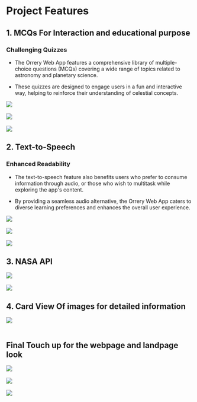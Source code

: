 # Project Features

## 1. MCQs For Interaction and educational purpose


### Challenging Quizzes

+ The Orrery Web App features a comprehensive library of multiple-choice questions (MCQs) covering a wide range of topics related to astronomy and planetary science. 

+ These quizzes are designed to engage users in a fun and interactive way, helping to reinforce their understanding of celestial concepts.

<img src="./images/quiz_two.jpeg">

<br>
<br>

<img src="./images/quiz_pic.jpeg">

<br>
<br>

<img src="./images/quiz_three.jpeg">


## 2. Text-to-Speech

### Enhanced Readability

+ The text-to-speech feature also benefits users who prefer to consume information through audio, or those who wish to multitask while exploring the app's content. 

+ By providing a seamless audio alternative, the Orrery Web App caters to diverse learning preferences and enhances the overall user experience.


<img src="./images/card_im_one.jpeg">

<br>
<br>

<img src="./images/card_im_two.jpeg">

<br>
<br>

<img src="./images/card_im_three.jpeg">



## 3. NASA API 

<img src="./images/nasa_api.jpeg">

<br>
<br>

<img src="./images/nasa_api_two.jpeg">

<br>


## 4. Card View Of images for detailed information

<img src="./images/card_hover.jpeg">

<br>
<br>



## Final Touch up for the webpage and landpage look

<img src="./images/web3.jpeg">

<br>
<br>

<img src="./images/web1.jpeg">

<br>
<br>

<img src="./images/web2.jpeg">

<br>
<br>
